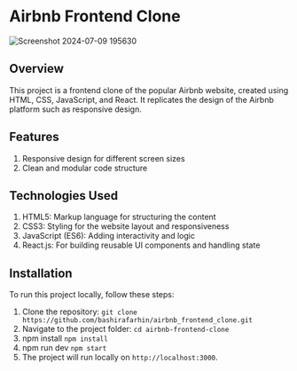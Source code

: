 # Airbnb Frontend Clone

![Screenshot 2024-07-09 195630](https://github.com/bashirafarhin/airbnb_frontend_clone/assets/97461439/de1c7e79-8db1-4d18-a204-289a24b77a74)

## Overview
This project is a frontend clone of the popular Airbnb website, created using HTML, CSS, JavaScript, and React. It replicates the design of the Airbnb platform such as responsive design.

## Features
1. Responsive design for different screen sizes
2. Clean and modular code structure

## Technologies Used
1. HTML5: Markup language for structuring the content
2. CSS3: Styling for the website layout and responsiveness
3. JavaScript (ES6): Adding interactivity and logic
4. React.js: For building reusable UI components and handling state

## Installation
To run this project locally, follow these steps:
1. Clone the repository:
 `git clone https://github.com/bashirafarhin/airbnb_frontend_clone.git`
3. Navigate to the project folder:
  `cd airbnb-frontend-clone`
5. npm install
   `npm install`
7. npm run dev
   `npm start`
9. The project will run locally on `http://localhost:3000`.
